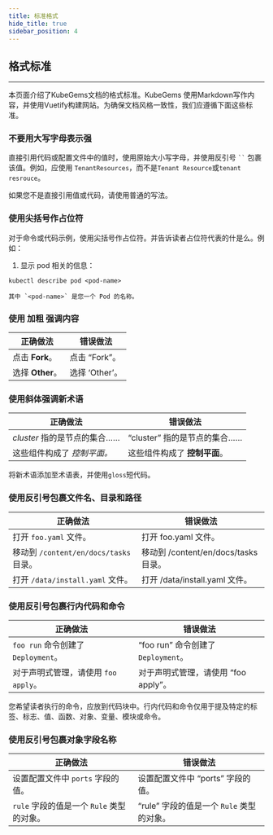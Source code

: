 ```yaml
---
title: 标准格式
hide_title: true
sidebar_position: 4
---
```


## 格式标准

---

本页面介绍了KubeGems文档的格式标准。KubeGems 使用Markdown写作内容，并使用Vuetify构建网站。为确保文档风格一致性，我们应遵循下面这些标准。

### 不要用大写字母表示强

直接引用代码或配置文件中的值时，使用原始大小写字母，并使用反引号 ` `` ` 包裹该值。例如，应使用 `TenantResources`，而不是`Tenant Resource`或`tenant resrouce`。

如果您不是直接引用值或代码，请使用普通的写法。

### 使用尖括号作占位符

对于命令或代码示例，使用尖括号作占位符。并告诉读者占位符代表的什是么。例如：


1. 显示 pod 相关的信息：

```
kubectl describe pod <pod-name>

其中 `<pod-name>` 是您一个 Pod 的名称。
```


### 使用 加粗 强调内容

| 正确做法         | 错误做法       |
| ---------------- | -------------- |
| 点击 **Fork**。  | 点击 “Fork”。  |
| 选择 **Other**。 | 选择 ‘Other’。 |

### 使用斜体强调新术语

| 正确做法                     | 错误做法                      |
| ---------------------------- | ----------------------------- |
| *cluster* 指的是节点的集合…… | “cluster” 指的是节点的集合……  |
| 这些组件构成了 *控制平面。*  | 这些组件构成了 **控制平面**。 |

将新术语添加至术语表，并使用`gloss`短代码。

### 使用反引号包裹文件名、目录和路径

| 正确做法                               | 错误做法                             |
| -------------------------------------- | ------------------------------------ |
| 打开 `foo.yaml` 文件。                 | 打开 foo.yaml 文件。                 |
| 移动到 `/content/en/docs/tasks` 目录。 | 移动到 /content/en/docs/tasks 目录。 |
| 打开 `/data/install.yaml` 文件。       | 打开 /data/install.yaml 文件。       |

### 使用反引号包裹行内代码和命令

| 正确做法                             | 错误做法                             |
| ------------------------------------ | ------------------------------------ |
| `foo run` 命令创建了 `Deployment`。  | “foo run” 命令创建了 `Deployment`。  |
| 对于声明式管理，请使用 `foo apply`。 | 对于声明式管理，请使用 “foo apply”。 |

您希望读者执行的命令，应放到代码块中。行内代码和命令仅用于提及特定的标签、标志、值、函数、对象、变量、模块或命令。

### 使用反引号包裹对象字段名称

| 正确做法                                  | 错误做法                                  |
| ----------------------------------------- | ----------------------------------------- |
| 设置配置文件中 `ports` 字段的值。         | 设置配置文件中 “ports” 字段的值。         |
| `rule` 字段的值是一个 `Rule` 类型的对象。 | “rule” 字段的值是一个 `Rule` 类型的对象。 |
